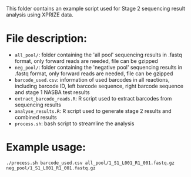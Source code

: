 This folder contains an example script used for Stage 2 sequencing result analysis using XPRIZE data.

# File description:
* `all_pool/`: folder containing the 'all pool' sequencing results in .fastq format, only forward reads are needed, file can be gzipped
* `neg_pool/`: folder containing the 'negative pool' sequencing results in .fastq format, only forward reads are needed, file can be gzipped
* `barcode_used.csv`: information of used barcodes in all reactions, including barcode ID, left barcode sequence, right barcode sequence and stage 1 NASBA test results
* `extract_barcode_reads.R`: R script used to extract barcodes from sequencing results
* `analyse_results.R`: R script used to generate stage 2 results and combined results
* `process.sh`: bash script to streamline the analysis

# Example usage:
```
./process.sh barcode_used.csv all_pool/1_S1_L001_R1_001.fastq.gz neg_pool/1_S1_L001_R1_001.fastq.gz
```